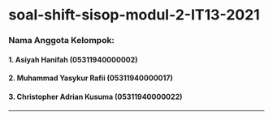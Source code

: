 # soal-shift-sisop-modul-2-IT13-2021

### <b> Nama Anggota Kelompok:
#### 1. Asiyah Hanifah (05311940000002)
#### 2. Muhammad Yasykur Rafii (05311940000017)
#### 3. Christopher Adrian Kusuma (05311940000022)
---